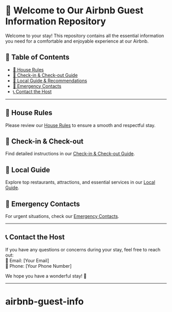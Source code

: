 # 🏡 Welcome to Our Airbnb Guest Information Repository  

Welcome to your stay! This repository contains all the essential information you need for a comfortable and enjoyable experience at our Airbnb.  

## 📖 Table of Contents  
- [📜 House Rules](house_rules.md)  
- [🛬 Check-in & Check-out Guide](check_in_out.md)  
- [📍 Local Guide & Recommendations](local_guide.md)  
- [🚨 Emergency Contacts](emergency_contacts.md)  
- [📞 Contact the Host](#contact-the-host)  

---

## 📜 House Rules  
Please review our [House Rules](house_rules.md) to ensure a smooth and respectful stay.  

## 🛬 Check-in & Check-out  
Find detailed instructions in our [Check-in & Check-out Guide](check_in_out.md).  

## 📍 Local Guide  
Explore top restaurants, attractions, and essential services in our [Local Guide](local_guide.md).  

## 🚨 Emergency Contacts  
For urgent situations, check our [Emergency Contacts](emergency_contacts.md).  

---

## 📞 Contact the Host  
If you have any questions or concerns during your stay, feel free to reach out:  
📧 Email: [Your Email]  
📱 Phone: [Your Phone Number]  

We hope you have a wonderful stay! 🌟  

---
# airbnb-guest-info

